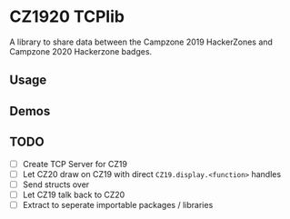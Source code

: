# CZ1920 TCPlib

A library to share data between the Campzone 2019 HackerZones and Campzone 2020 Hackerzone badges. 

## Usage

## Demos

## TODO
- [ ] Create TCP Server for CZ19
- [ ] Let CZ20 draw on CZ19 with direct `CZ19.display.<function>` handles
- [ ] Send structs over
- [ ] Let CZ19 talk back to CZ20
- [ ] Extract to seperate importable packages / libraries
